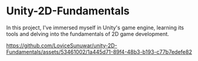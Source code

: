 # Unity-2D-Fundamentals

In this project, I've immersed myself in Unity's game engine, learning its tools and delving into the fundamentals of 2D game development.

https://github.com/LoviceSunuwar/unity-2D-Fundamentals/assets/53461002/1a445d71-89f4-48b3-b193-c77b7edefe82





